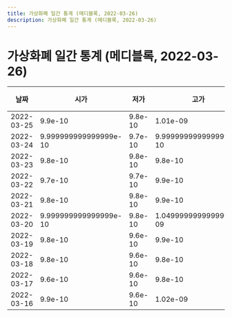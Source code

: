 ```yaml
---
title: 가상화폐 일간 통계 (메디블록, 2022-03-26)
description: 가상화폐 일간 통계 (메디블록, 2022-03-26)
---
```


가상화폐 일간 통계 (메디블록, 2022-03-26)
===

|날짜|시가|저가|고가|종가|비고|
|--|--|--|--|--|--|
|2022-03-25|9.9e-10|9.8e-10|1.01e-09|9.8e-10|    |
|2022-03-24|9.999999999999999e-10|9.7e-10|9.999999999999999e-10|9.9e-10|    |
|2022-03-23|9.8e-10|9.8e-10|9.8e-10|9.8e-10|    |
|2022-03-22|9.7e-10|9.7e-10|9.9e-10|9.8e-10|    |
|2022-03-21|9.8e-10|9.8e-10|9.9e-10|9.9e-10|    |
|2022-03-20|9.999999999999999e-10|9.8e-10|1.0499999999999999e-09|9.8e-10|    |
|2022-03-19|9.8e-10|9.6e-10|9.9e-10|9.6e-10|    |
|2022-03-18|9.8e-10|9.6e-10|9.8e-10|9.6e-10|    |
|2022-03-17|9.6e-10|9.6e-10|9.8e-10|9.7e-10|    |
|2022-03-16|9.9e-10|9.6e-10|1.02e-09|9.6e-10|    |
